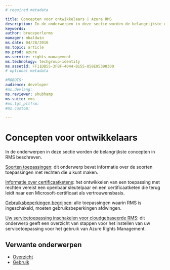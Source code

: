 ```yaml
---
# required metadata

title: Concepten voor ontwikkelaars | Azure RMS
description: In de onderwerpen in deze sectie worden de belangrijkste concepten in RMS beschreven.
keywords:
author: bruceperlerms
manager: mbaldwin
ms.date: 04/28/2016
ms.topic: article
ms.prod: azure
ms.service: rights-management
ms.technology: techgroup-identity
ms.assetid: FF11DB55-3FBF-4044-B155-858E95398300
# optional metadata

#ROBOTS:
audience: developer
#ms.devlang:
ms.reviewer: shubhamp
ms.suite: ems
#ms.tgt_pltfrm:
#ms.custom:

---
```


# Concepten voor ontwikkelaars

In de onderwerpen in deze sectie worden de belangrijkste concepten in RMS beschreven.

[Soorten toepassingen](application-types.md): dit onderwerp bevat informatie over de soorten toepassingen met rechten die u kunt maken.

[Informatie over certificaatketens](understanding-certificate-chains.md): het ontwikkelen van een toepassing met rechten vereist een openbaar sleutelpaar en een certificaatketen die terug leidt naar een Microsoft-certificaat als vertrouwensbasis.

[Gebruiksbeperkingen begrijpen](understanding-usage-restrictions.md): alle toepassingen waarin RMS is ingeschakeld, moeten gebruiksbeperkingen afdwingen.

[Uw servicetoepassing inschakelen voor cloudgebaseerde RMS](how-to-use-file-api-with-aadrm-cloud.md): dit onderwerp geeft een overzicht van stappen voor het instellen van uw servicetoepassing voor het gebruik van Azure Rights Management.

 

## Verwante onderwerpen ##
- [Overzicht](ad-rms-overview.md)
- [Gebruik](how-to-use-msipc.md)
 

 


<!--HONumber=Apr16_HO4-->


